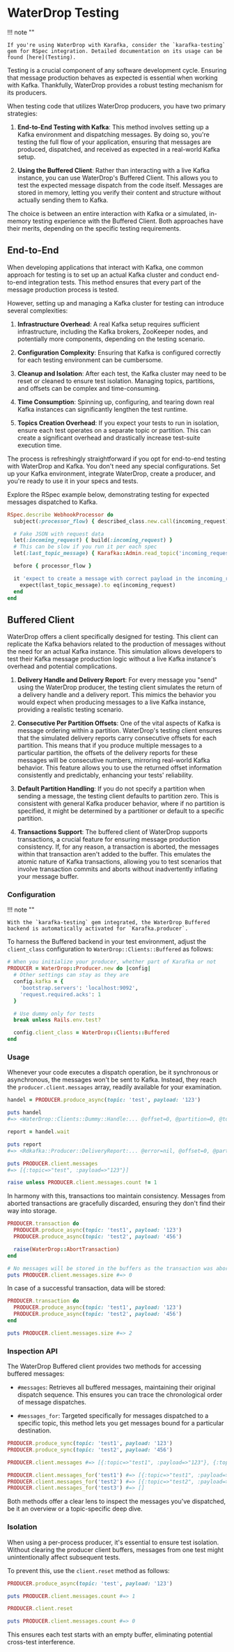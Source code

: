 # WaterDrop Testing

!!! note ""

    If you're using WaterDrop with Karafka, consider the `karafka-testing` gem for RSpec integration. Detailed documentation on its usage can be found [here](Testing).

Testing is a crucial component of any software development cycle. Ensuring that message production behaves as expected is essential when working with Kafka. Thankfully, WaterDrop provides a robust testing mechanism for its producers.

When testing code that utilizes WaterDrop producers, you have two primary strategies:

1. **End-to-End Testing with Kafka**: This method involves setting up a Kafka environment and dispatching messages. By doing so, you're testing the full flow of your application, ensuring that messages are produced, dispatched, and received as expected in a real-world Kafka setup.

1. **Using the Buffered Client**: Rather than interacting with a live Kafka instance, you can use WaterDrop's Buffered Client. This allows you to test the expected message dispatch from the code itself. Messages are stored in memory, letting you verify their content and structure without actually sending them to Kafka.

The choice is between an entire interaction with Kafka or a simulated, in-memory testing experience with the Buffered Client. Both approaches have their merits, depending on the specific testing requirements.

## End-to-End

When developing applications that interact with Kafka, one common approach for testing is to set up an actual Kafka cluster and conduct end-to-end integration tests. This method ensures that every part of the message production process is tested.

However, setting up and managing a Kafka cluster for testing can introduce several complexities:

1. **Infrastructure Overhead**: A real Kafka setup requires sufficient infrastructure, including the Kafka brokers, ZooKeeper nodes, and potentially more components, depending on the testing scenario.

1. **Configuration Complexity**: Ensuring that Kafka is configured correctly for each testing environment can be cumbersome.

1. **Cleanup and Isolation**: After each test, the Kafka cluster may need to be reset or cleaned to ensure test isolation. Managing topics, partitions, and offsets can be complex and time-consuming.

1. **Time Consumption**: Spinning up, configuring, and tearing down real Kafka instances can significantly lengthen the test runtime.

1. **Topics Creation Overhead**: If you expect your tests to run in isolation, ensure each test operates on a separate topic or partition. This can create a significant overhead and drastically increase test-suite execution time.

The process is refreshingly straightforward if you opt for end-to-end testing with WaterDrop and Kafka. You don't need any special configurations. Set up your Kafka environment, integrate WaterDrop, create a producer, and you're ready to use it in your specs and tests.

Explore the RSpec example below, demonstrating testing for expected messages dispatched to Kafka.

```ruby
RSpec.describe WebhookProcessor do
  subject(:processor_flow) { described_class.new.call(incoming_request) }

  # Fake JSON with request data
  let(:incoming_request) { build(:incoming_request) }
  # This can be slow if you run it per each spec
  let(:last_topic_message) { Karafka::Admin.read_topic('incoming_request', 0, 1) }

  before { processor_flow }

  it 'expect to create a message with correct payload in the incoming_requests topic' do
    expect(last_topic_message).to eq(incoming_request)
  end
end
```

## Buffered Client

WaterDrop offers a client specifically designed for testing. This client can replicate the Kafka behaviors related to the production of messages without the need for an actual Kafka instance. This simulation allows developers to test their Kafka message production logic without a live Kafka instance's overhead and potential complications.

1. **Delivery Handle and Delivery Report**: For every message you "send" using the WaterDrop producer, the testing client simulates the return of a delivery handle and a delivery report. This mimics the behavior you would expect when producing messages to a live Kafka instance, providing a realistic testing scenario.

1. **Consecutive Per Partition Offsets**: One of the vital aspects of Kafka is message ordering within a partition. WaterDrop's testing client ensures that the simulated delivery reports carry consecutive offsets for each partition. This means that if you produce multiple messages to a particular partition, the offsets of the delivery reports for these messages will be consecutive numbers, mirroring real-world Kafka behavior. This feature allows you to use the returned offset information consistently and predictably, enhancing your tests' reliability.

1. **Default Partition Handling**: If you do not specify a partition when sending a message, the testing client defaults to partition zero. This is consistent with general Kafka producer behavior, where if no partition is specified, it might be determined by a partitioner or default to a specific partition.

1. **Transactions Support**: The buffered client of WaterDrop supports transactions, a crucial feature for ensuring message production consistency. If, for any reason, a transaction is aborted, the messages within that transaction aren't added to the buffer. This emulates the atomic nature of Kafka transactions, allowing you to test scenarios that involve transaction commits and aborts without inadvertently inflating your message buffer.

### Configuration

!!! note ""

    With the `karafka-testing` gem integrated, the WaterDrop Buffered backend is automatically activated for `Karafka.producer`.

To harness the Buffered backend in your test environment, adjust the `client_class` configuration to `WaterDrop::Clients::Buffered` as follows:

```ruby
# When you initialize your producer, whether part of Karafka or not
PRODUCER = WaterDrop::Producer.new do |config|
  # Other settings can stay as they are
  config.kafka = {
    'bootstrap.servers': 'localhost:9092',
    'request.required.acks': 1
  }

  # Use dummy only for tests
  break unless Rails.env.test?

  config.client_class = WaterDrop::Clients::Buffered
end
```

### Usage

Whenever your code executes a dispatch operation, be it synchronous or asynchronous, the messages won't be sent to Kafka. Instead, they reach the `producer.client.messages` array, readily available for your examination.

```ruby
handel = PRODUCER.produce_async(topic: 'test', payload: '123')

puts handel
#=> <WaterDrop::Clients::Dummy::Handle:... @offset=0, @partition=0, @topic="test">

report = handel.wait

puts report
#=> <Rdkafka::Producer::DeliveryReport:... @error=nil, @offset=0, @partition=0, @topic_name="test">

puts PRODUCER.client.messages
#=> [{:topic=>"test", :payload=>"123"}]

raise unless PRODUCER.client.messages.count != 1
```

In harmony with this, transactions too maintain consistency. Messages from aborted transactions are gracefully discarded, ensuring they don't find their way into storage.

```ruby
PRODUCER.transaction do
  PRODUCER.produce_async(topic: 'test1', payload: '123')
  PRODUCER.produce_async(topic: 'test2', payload: '456')

  raise(WaterDrop::AbortTransaction)
end

# No messages will be stored in the buffers as the transaction was aborted
puts PRODUCER.client.messages.size #=> 0
```

In case of a successful transaction, data will be stored:

```ruby
PRODUCER.transaction do
  PRODUCER.produce_async(topic: 'test1', payload: '123')
  PRODUCER.produce_async(topic: 'test2', payload: '456')
end

puts PRODUCER.client.messages.size #=> 2
```

### Inspection API

The WaterDrop Buffered client provides two methods for accessing buffered messages:

- `#messages`: Retrieves all buffered messages, maintaining their original dispatch sequence. This ensures you can trace the chronological order of message dispatches.

- `#messages_for`: Targeted specifically for messages dispatched to a specific topic, this method lets you get messages bound for a particular destination.

```ruby
PRODUCER.produce_sync(topic: 'test1', payload: '123')
PRODUCER.produce_sync(topic: 'test2', payload: '456')

PRODUCER.client.messages #=> [{:topic=>"test1", :payload=>"123"}, {:topic=>"test2", :payload=>"456"}]

PRODUCER.client.messages_for('test1') #=> [{:topic=>"test1", :payload=>"123"}]
PRODUCER.client.messages_for('test2') #=> [{:topic=>"test2", :payload=>"456"}]
PRODUCER.client.messages_for('test3') #=> []
```

Both methods offer a clear lens to inspect the messages you've dispatched, be it an overview or a topic-specific deep dive.

### Isolation

When using a per-process producer, it's essential to ensure test isolation. Without clearing the producer client buffers, messages from one test might unintentionally affect subsequent tests.

To prevent this, use the `client.reset` method as follows:

```ruby
PRODUCER.produce_async(topic: 'test', payload: '123')

puts PRODUCER.client.messages.count #=> 1

PRODUCER.client.reset

puts PRODUCER.client.messages.count #=> 0
```

This ensures each test starts with an empty buffer, eliminating potential cross-test interference.
